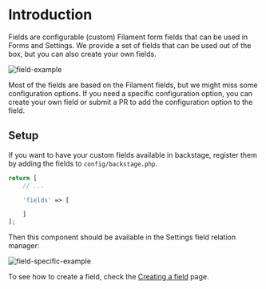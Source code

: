 # Introduction

Fields are configurable (custom) Filament form fields that can be used in Forms and Settings. We provide a set of fields that can be used out of the box, but you can also create your own fields.

![field-example](https://raw.githubusercontent.com/vormkracht10/backstage/refs/heads/feature/implement-fileuploadcare-with-mediapicker/docs/02-fields/field-example.png?token=GHSAT0AAAAAAC2JCGC3R52FKRKS5LQOFFHEZ3L4WMQ)

Most of the fields are based on the Filament fields, but we might miss some configuration options. If you need a specific configuration option, you can create your own field or submit a PR to add the configuration option to the field.

## Setup

If you want to have your custom fields available in backstage, register them by adding the fields to `config/backstage.php`.

```php
return [
    // ...

    'fields' => [

    ]
];
```

Then this component should be available in the Settings field relation manager:

![field-specific-example](https://raw.githubusercontent.com/vormkracht10/backstage/refs/heads/feature/implement-fileuploadcare-with-mediapicker/docs/02-fields/field-specific-example.png?token=GHSAT0AAAAAAC2JCGC2YBBANLEQSYINA22YZ3L4Y2Q)

To see how to create a field, check the [Creating a field](https://github.com/vormkracht10/backstage/blob/feature/implement-fileuploadcare-with-mediapicker/docs/02-fields/02-creating-a-field.md) page.
